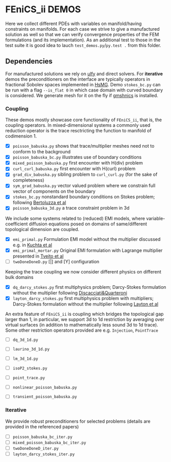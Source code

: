 # FEniCS_ii DEMOS
Here we collect different PDEs with variables on manifold/having constraints
on manifolds. For each case we strive to give a manufactured solution as well
so that we can verify convergence properties of the FEM formulations (and its
implementation). As an additional test to those in the test suite it is good
idea to lauch `test_demos.py`/`py.test .` from this folder.

## Dependencies
For manufactured solutions we rely on [ulfy](https://github.com/MiroK/ulfy) and
direct solvers. For **iterative** demos the preconditioners on the interface are
typically operators in fractional Sobolev spaces implemented in
[HsMG](https://github.com/MiroK/hsmg). Demo `stokes_bc.py` can be run with a flag
`--is_flat 0` in which case domain with curved boundary is considered. We generate
mesh for it on the fly if [gmshnics](https://github.com/MiroK/gmshnics) is installed.

### Coupling 
These demos mostly showcase core functionality of `FEniCS_ii`, that is, the coupling
operators. In mixed-dimensional systems a commonly used reduction operator is the trace
resctricting the function to manifold of codimension 1.

- [x] `poisson_babuska.py` shows that trace/multiplier meshes need not to conform to the background
- [x] `poisson_babuska_bc.py` illustrates use of boundary conditions
- [x] `mixed_poisson_babuska.py` first encounter with H(div) problem
- [x] `curl_curl_babuska.py` first encounter with H(curl) problem
- [x] `grad_div_babuska.py` sibling problem to `curl_curl.py` (for the sake of completeness)
- [x] `sym_grad_babuska.py` vector valued problem where we constrain full vector of components on the boundary
- [x] `stokes_bc.py` nonstandard boundary conditions on Stokes problem; following [Bertoluzza et al](http://dx.doi.org/10.1016/j.cma.2017.04.024)
- [x] `poisson_babuska_3d.py` a trace constraint problem in 3d

We include some systems related to (reduced) EMI models, where variable-coefficient diffusion
equations posed on domains of same/different topological dimension are coupled.

- [x] `emi_primal.py` Formulation EMI model without the multiplier discussed e.g. in [Kuchta et al](https://doi.org/10.1007/978-3-030-61157-6_5)
- [x] `emi_primal_mortar.py` Original EMI formulation with Lagrange multiplier presented in [Tveito et al](https://doi.org/10.3389/fphy.2017.00048)
- [ ] `twoDoneDoneD.py`    [|]  and [Y] configuration

Keeping the trace coupling we now consider different physics on different bulk domains

- [x] `dq_darcy_stokes.py` first multiphysics problem; Darcy-Stokes formulation without the multiplier following [Discacciati&Quarteroni](https://doi.org/10.1016/S0168-9274(02)00125-3)
- [x] `layton_darcy_stokes.py` first multiphysics problem with multipliers; Darcy-Stokes formulation without the multiplier following [Layton et al](https://doi.org/10.1137/S0036142901392766)

An extra feature of `FEniCS_ii` is coupling which bridges the topological gap larger
than 1, in particular, we support 3d to 1d restriction by averaging over virtual surfaces
(in addition to mathematically less sound 3d to 1d trace). Some other restriction
operators provided are e.g. `Injection`, `PointTrace`

- [ ] `dq_3d_1d.py`
- [ ] `laurino_3d_1d.py`
- [ ] `lm_3d_1d.py`
- [ ] `isoP2_stokes.py`
- [ ] `point_trace.py`
- [ ] `nonlinear_poisson_babuska.py`
- [ ] `transient_poisson_babuska.py`


### Iterative
We provide robust preconditioners for selected problems (details are provided in the referenced papers)

- [ ] `poisson_babuska_bc_iter.py`
- [ ] `mixed_poisson_babuska_bc_iter.py`
- [ ] `twoDoneDoneD_iter.py`
- [ ] `layton_darcy_stokes_iter.py`